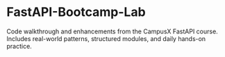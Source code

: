 # FastAPI-Bootcamp-Lab
Code walkthrough and enhancements from the CampusX FastAPI course. Includes real-world patterns, structured modules, and daily hands-on practice.
